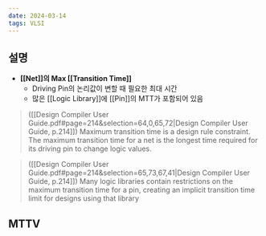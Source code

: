 ```yaml
---
date: 2024-03-14
tags: VLSI
---
```


## 설명

- **[[Net]]의 Max [[Transition Time]]**
	- Driving Pin의 논리값이 변할 때 필요한 최대 시간
	- 많은 [[Logic Library]]에 [[Pin]]의 MTT가 포함되어 있음

> ([[Design Compiler User Guide.pdf#page=214&selection=64,0,65,72|Design Compiler User Guide, p.214]])
> Maximum transition time is a design rule constraint. The maximum transition time for a net is the longest time required for its driving pin to change logic values.

> ([[Design Compiler User Guide.pdf#page=214&selection=65,73,67,41|Design Compiler User Guide, p.214]])
> Many logic libraries contain restrictions on the maximum transition time for a pin, creating an implicit transition time limit for designs using that library



## MTTV